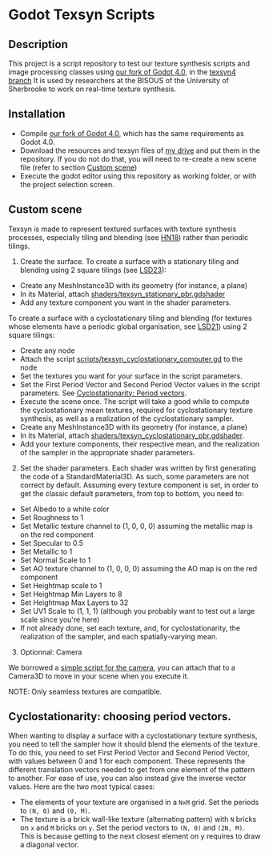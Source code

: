 # Godot Texsyn Scripts

## Description

This project is a script repository to test our texture synthesis scripts and image processing classes using [our fork of Godot 4.0](https://github.com/DrLutzi/godot), in the [texsyn4 branch](https://github.com/DrLutzi/godot/tree/texsyn4)
It is used by researchers at the BISOUS of the University of Sherbrooke to work on real-time texture synthesis.

## Installation

- Compile [our fork of Godot 4.0](https://github.com/DrLutzi/godot), which has the same requirements as Godot 4.0.
- Download the resources and texsyn files of [my drive](https://drive.google.com/drive/folders/1i5tzNFtTbG-DTTWhwVybwerXT3g1NZnn?usp=sharing) and put them in the repository.
If you do not do that, you will need to re-create a new scene file (refer to section [Custom scene](#custom-scene))
- Execute the godot editor using this repository as working folder, or with the project selection screen.

## Custom scene

Texsyn is made to represent textured surfaces with texture synthesis processes, especially tiling and blending (see [HN18](https://hal.inria.fr/hal-01824773/)) rather than periodic tilings.

1. Create the surface.
To create a surface with a stationary tiling and blending using 2 square tilings (see [LSD23](https://hal.science/hal-03964175/)):

- Create any MeshInstance3D with its geometry (for instance, a plane)
- In its Material, attach [shaders/texsyn_stationary_pbr.gdshader](shaders/texsyn_stationary_pbr.gdshader)
- Add any texture component you want in the shader parameters.

To create a surface with a cyclostationary tiling and blending (for textures whose elements have a periodic global organisation, see [LSD21](https://hal.science/hal-03181139/)) using 2 square tilings: 
- Create any node
- Attach the script [scripts/texsyn_cyclostationary_computer.gd](scripts/texsyn_cyclostationary_computer.gd) to the node
- Set the textures you want for your surface in the script parameters.
- Set the First Period Vector and Second Period Vector values in the script parameters. See [Cyclostationarity: Period vectors](cyclostationarity-choosing-period-vectors). 
- Execute the scene once. The script will take a good while to compute the cyclostationary mean textures, required for cyclostationary texture synthesis, as well as a realization of the cyclostationary sampler.
- Create any MeshInstance3D with its geometry (for instance, a plane)
- In its Material, attach [shaders/texsyn_cyclostationary_pbr.gdshader](shaders/texsyn_cyclostationary_pbr.gdshader).
- Add your texture components, their respective mean, and the realization of the sampler in the appropriate shader parameters.

2. Set the shader parameters.
Each shader was written by first generating the code of a StandardMaterial3D. As such, some parameters are not correct by default.
Assuming every texture component is set, in order to get the classic default parameters, from top to bottom, you need to:
- Set Albedo to a white color
- Set Roughness to 1
- Set Metallic texture channel to (1, 0, 0, 0) assuming the metallic map is on the red component
- Set Specular to 0.5
- Set Metallic to 1
- Set Normal Scale to 1
- Set AO texture channel to (1, 0, 0, 0) assuming the AO map is on the red component
- Set Heightmap scale to 1
- Set Heightmap Min Layers to 8
- Set Heightmap Max Layers to 32
- Set UV1 Scale to (1, 1, 1) (although you probably want to test out a large scale since you're here)
- If not already done, set each texture, and, for cyclostationarity, the realization of the sampler, and each spatially-varying mean.

3. Optionnal: Camera

We borrowed a [simple script for the camera](https://godotengine.org/asset-library/asset/1561), you can attach that to a Camera3D to move in your scene when you execute it.

NOTE: Only seamless textures are compatible.

## Cyclostationarity: choosing period vectors.

When wanting to display a surface with a cyclostationary texture synthesis, you need to tell the sampler how it should blend the elements of the texture.
To do this, you need to set First Period Vector and Second Period Vector, with values between 0 and 1 for each component. 
These represents the different translation vectors needed to get from one element of the pattern to another. 
For ease of use, you can also instead give the inverse vector values. 
Here are the two most typical cases: 
- The elements of your texture are organised in a `NxM` grid. Set the periods to `(N, 0)` and `(0, M)`. 
- The texture is a brick wall-like texture (alternating pattern) with `N` bricks on `x` and `M` bricks on `y`. Set the period vectors to `(N, 0)` and `(2N, M)`. This is because getting to the next closest element on y requires to draw a diagonal vector.
